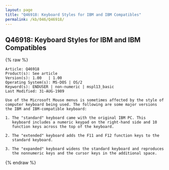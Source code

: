 ```yaml
---
layout: page
title: "Q46918: Keyboard Styles for IBM and IBM Compatibles"
permalink: /kb/046/Q46918/
---
```


## Q46918: Keyboard Styles for IBM and IBM Compatibles

{% raw %}

	Article: Q46918
	Product(s): See article
	Version(s): 1.00   | 1.00
	Operating System(s): MS-DOS | OS/2
	Keyword(s): ENDUSER | non-numeric | mspl13_basic
	Last Modified: 31-AUG-1989
	
	Use of the Microsoft Mouse menus is sometimes affected by the style of
	computer keyboard being used. The following are some major versions
	the IBM and IBM-compatible keyboard:
	
	1. The "standard" keyboard came with the original IBM PC. This
	   keyboard includes a numeric keypad on the right-hand side and 10
	   function keys across the top of the keyboard.
	
	2. The "extended" keyboard adds the F11 and F12 function keys to the
	   standard keyboard.
	
	3. The "expanded" keyboard widens the standard keyboard and reproduces
	   the nonnumeric keys and the cursor keys in the additional space.

{% endraw %}
